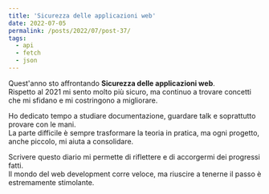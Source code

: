 ```yaml
---
title: 'Sicurezza delle applicazioni web'
date: 2022-07-05
permalink: /posts/2022/07/post-37/
tags:
  - api
  - fetch
  - json
---
```


Quest'anno sto affrontando **Sicurezza delle applicazioni web**.  
Rispetto al 2021 mi sento molto più sicuro, ma continuo a trovare concetti che mi sfidano e mi costringono a migliorare.

Ho dedicato tempo a studiare documentazione, guardare talk e soprattutto provare con le mani.  
La parte difficile è sempre trasformare la teoria in pratica, ma ogni progetto, anche piccolo, mi aiuta a consolidare.

Scrivere questo diario mi permette di riflettere e di accorgermi dei progressi fatti.  
Il mondo del web development corre veloce, ma riuscire a tenerne il passo è estremamente stimolante.


